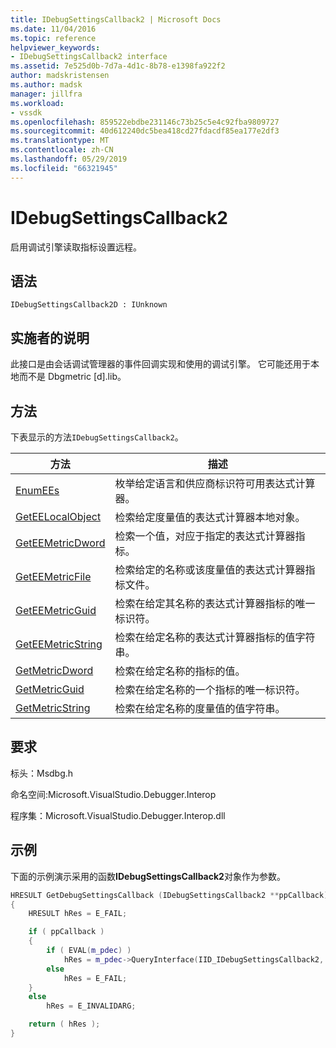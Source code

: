 ```yaml
---
title: IDebugSettingsCallback2 | Microsoft Docs
ms.date: 11/04/2016
ms.topic: reference
helpviewer_keywords:
- IDebugSettingsCallback2 interface
ms.assetid: 7e525d0b-7d7a-4d1c-8b78-e1398fa922f2
author: madskristensen
ms.author: madsk
manager: jillfra
ms.workload:
- vssdk
ms.openlocfilehash: 859522ebdbe231146c73b25c5e4c92fba9809727
ms.sourcegitcommit: 40d612240dc5bea418cd27fdacdf85ea177e2df3
ms.translationtype: MT
ms.contentlocale: zh-CN
ms.lasthandoff: 05/29/2019
ms.locfileid: "66321945"
---
```

# <a name="idebugsettingscallback2"></a>IDebugSettingsCallback2
启用调试引擎读取指标设置远程。

## <a name="syntax"></a>语法

```
IDebugSettingsCallback2D : IUnknown
```

## <a name="notes-for-implementers"></a>实施者的说明
此接口是由会话调试管理器的事件回调实现和使用的调试引擎。 它可能还用于本地而不是 Dbgmetric [d].lib。

## <a name="methods"></a>方法
下表显示的方法`IDebugSettingsCallback2`。

|方法|描述|
|------------|-----------------|
|[EnumEEs](../../../extensibility/debugger/reference/idebugsettingscallback2-enumees.md)|枚举给定语言和供应商标识符可用表达式计算器。|
|[GetEELocalObject](../../../extensibility/debugger/reference/idebugsettingscallback2-geteelocalobject.md)|检索给定度量值的表达式计算器本地对象。|
|[GetEEMetricDword](../../../extensibility/debugger/reference/idebugsettingscallback2-geteemetricdword.md)|检索一个值，对应于指定的表达式计算器指标。|
|[GetEEMetricFile](../../../extensibility/debugger/reference/idebugsettingscallback2-geteemetricfile.md)|检索给定的名称或该度量值的表达式计算器指标文件。|
|[GetEEMetricGuid](../../../extensibility/debugger/reference/idebugsettingscallback2-geteemetricguid.md)|检索在给定其名称的表达式计算器指标的唯一标识符。|
|[GetEEMetricString](../../../extensibility/debugger/reference/idebugsettingscallback2-geteemetricstring.md)|检索在给定名称的表达式计算器指标的值字符串。|
|[GetMetricDword](../../../extensibility/debugger/reference/idebugsettingscallback2-getmetricdword.md)|检索在给定名称的指标的值。|
|[GetMetricGuid](../../../extensibility/debugger/reference/idebugsettingscallback2-getmetricguid.md)|检索在给定名称的一个指标的唯一标识符。|
|[GetMetricString](../../../extensibility/debugger/reference/idebugsettingscallback2-getmetricstring.md)|检索在给定名称的度量值的值字符串。|

## <a name="requirements"></a>要求
标头：Msdbg.h

命名空间:Microsoft.VisualStudio.Debugger.Interop

程序集：Microsoft.VisualStudio.Debugger.Interop.dll

## <a name="example"></a>示例
下面的示例演示采用的函数**IDebugSettingsCallback2**对象作为参数。

```cpp
HRESULT GetDebugSettingsCallback (IDebugSettingsCallback2 **ppCallback)
{
    HRESULT hRes = E_FAIL;

    if ( ppCallback )
    {
        if ( EVAL(m_pdec) )
            hRes = m_pdec->QueryInterface(IID_IDebugSettingsCallback2, (void **)ppCallback);
        else
            hRes = E_FAIL;
    }
    else
        hRes = E_INVALIDARG;

    return ( hRes );
}
```
